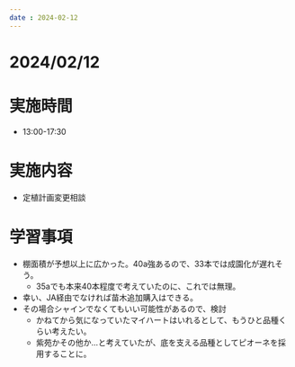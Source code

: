 ```yaml
---
date : 2024-02-12
---
```


# 2024/02/12

# 実施時間
- 13:00-17:30

# 実施内容
- 定植計画変更相談

# 学習事項
- 棚面積が予想以上に広かった。40a強あるので、33本では成園化が遅れそう。
    - 35aでも本来40本程度で考えていたのに、これでは無理。
- 幸い、JA経由でなければ苗木追加購入はできる。
- その場合シャインでなくてもいい可能性があるので、検討
    - かねてから気になっていたマイハートはいれるとして、もうひと品種くらい考えたい。
    - 紫苑かその他か…と考えていたが、底を支える品種としてピオーネを採用することに。